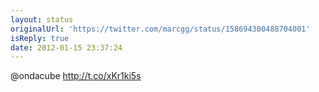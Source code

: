 ```yaml
---
layout: status
originalUrl: 'https://twitter.com/marcgg/status/158694300488704001'
isReply: true
date: 2012-01-15 23:37:24
---
```


@ondacube http://t.co/xKr1ki5s
